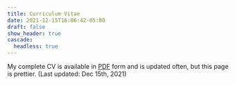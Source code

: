 ```yaml
---
title: Curriculum Vitae
date: 2021-12-15T16:06:42-05:00
draft: false
show_header: true
cascade:
  headless: true
---
```


My complete CV is available in [PDF](Simple_CV.pdf) form and is updated often, but this page is prettier. (Last updated: Dec 15th, 2021)


##